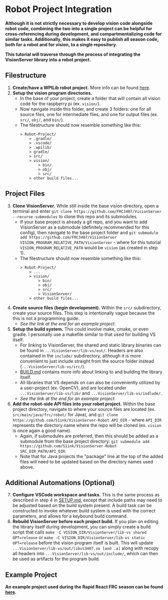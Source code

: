 # Robot Project Integration
__Although it is not strictly necessary to develop vision code alongside robot code, combining the two into a single project can be helpful for cross-referencing during development, and compartmentalizing code for similar tasks. Additionally, this makes it easy to publish all season code, both for a robot and for vision, to a single repository.__

__This tutorial will traverse through the process of integrating the VisionServer library into a robot project.__

## Filestructure
1. __Create/have a WPILib robot project.__ More info can be found [here](https://docs.wpilib.org/en/stable/docs/zero-to-robot/step-4/creating-benchtop-test-program-cpp-java.html).
2. __Setup the vision program directories.__
	* In the base of your project, create a folder that will contain all vision code for the raspberry pi (ex. `vision/`).
	* Now navigate inside this folder, and create 3 folders: one for all source files, one for intermediate files, and one for output files (ex. `src/`, `obj/`, and `bin/`).
	* The filestructure should now resemble something like this:
		```
		> Robot-Project/
			> .gradle/
			> .vscode/
			> .wpilib/
			> gradle/
			> src/
			> vision/
				> bin/
				> obj/
				> src/
			> other build files...
		```

## Project Files
3. __Clone VisionServer.__ While still inside the base vision directory, open a terminal and enter `git clone https://github.com/FRC3407/VisionServer --recurse-submodules` to clone this repo and its submodules.
	* If your base project is already a git repo, and you want to add VisionServer as a submodule (definitely recommended for this config), then navigate to the base project folder and `git submodule add https://github.com/FRC3407/VisionServer VISION_PROGRAM_RELATIVE_PATH/VisionServer` - where for this tutorial `VISION_PROGRAM_RELATIVE_PATH` would be `vision` (as created in step 1).
	* The filestructure should now resemble something like this:
		```
		> Robot-Project/
			> ...
			> vision/
				> bin/
				> obj/
				> src/
				> VisionServer/
			> other build files...
		```
4. __Create source files (begin development).__ Within the `src/` subdirectory, create your source files. This step is intentionally vague because the this is not a programming guide.
	* *See the link at the end for an example project.*
5. __Setup the build system.__ This could involve make, cmake, or even gradle. I personally use a makefile similar to that used for building VS itself.
	* For linking to VisionServer, the shared and static library binaries can be found in `...VisionServer/lib-vs/out/`. Headers are also contained in the `include/` subdirectory, although it is more convenient to just include straight from the source folder instead (`...VisionServer/lib-vs/src/`).
	* [BUILD.md](BUILD.md) contains more info about linking to and building the library itself.
	* All libraries that VS depends on can also be conveniently utilized by a user-project (ex. OpenCV), and are located under `...VisionServer/lib-vs/lib/` and `...VisionServer/lib-vs/indlude/`.
	* *See the link at the end for an example project.*
6. __Add the robot-side API files into your robot project.__ Within the base project directory, navigate to where your source files are located (ex. `src/main/java/frc/robot/` for Java), and `git clone https://github.com/S1ink/VisionServer-Robot API_DIR` - where `API_DIR` represents the directory name where the repo will be cloned (ex. `vision` is once again a good name).
	* Again, if submodules are preferred, then this should be added as a submodule from the base project directory: `git submodule add https://github.com/S1ink/VisionServer-Robot SRC_DIR_PATH/API_DIR`.
	* Note that for Java projects the "package" line at the top of the added files will need to be updated based on the directory names used above.

## Additional Automations (Optional)
7. __Configure VSCode workspace and tasks.__ This is the same process as described in step 4 in [SETUP.md](SETUP.md), except that include paths may need to be adjusted based on the build system present. A build task can be constructed to invoke whatever build system is used with the correct parameters, and allows for a keybound build command.
8. __Rebuild VisionServer before each project build.__ If you plan on editing the library itself during development, you can simply create a build script that calls `make -C VISION_DIR/VisionServer/lib-vs shared OPT=release` or `make -C VISION_DIR/VisionServer/lib-vs static OPT=release` before the vision program itself is built. This will update `...VisionServer/lib-vs/out/libvs3407.so [and .a]` along with recopy all headers into `...VisionServer/lib-vs/out/include/`, which can then be used as artifacts for the program build.

## Example Project
__An example project used during the Rapid React FRC season can be found [here](https://github.com/S1ink/2022-Rapid-React).__